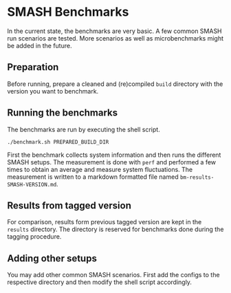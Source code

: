 # SMASH Benchmarks

In the current state, the benchmarks are very basic. A few common SMASH run
scenarios are tested. More scenarios as well as microbenchmarks
might be added in the future.

## Preparation

Before running, prepare a cleaned and (re)compiled `build` directory with the
version you want to benchmark.

## Running the benchmarks

The benchmarks are run by executing the shell script.

    ./benchmark.sh PREPARED_BUILD_DIR

First the benchmark collects system information and then runs the different
SMASH setups. The measurement is done with `perf` and performed a few times to
obtain an average and measure system fluctuations. The measurement is written
to a markdown formatted file named `bm-results-SMASH-VERSION.md`.

## Results from tagged version

For comparison, results form previous tagged version are kept in the `results`
directory. The directory is reserved for benchmarks done during the tagging
procedure.


## Adding other setups

You may add other common SMASH scenarios. First add the configs to the
respective directory and then modify the shell script accordingly.
